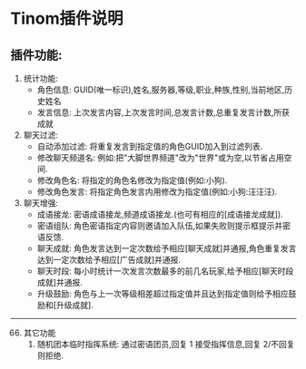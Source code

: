 # Tinom插件说明

## 插件功能:

1. 统计功能:
    - 角色信息: GUID(唯一标识),姓名,服务器,等级,职业,种族,性别,当前地区,历史姓名
    - 发言信息: 上次发言内容,上次发言时间,总发言计数,总重复发言计数,所获成就
2. 聊天过滤:
    - 自动添加过滤: 将重复发言到指定值的角色GUID加入到过滤列表.
    - 修改聊天频道名: 例如:把"大脚世界频道"改为"世界"或为空,以节省占用空间.
    - 修改角色名: 将指定的角色名修改为指定值(例如:小狗).
    - 修改角色发言: 将指定角色发言内用修改为指定值(例如:小狗:汪汪汪).
3. 聊天增强:
    - 成语接龙: 密语成语接龙,频道成语接龙.(也可有相应的[成语接龙成就]).
    - 密语组队: 角色密语指定内容则邀请加入队伍,如果失败则提示框提示并密语反馈.
    - 聊天成就: 角色发言达到一定次数给予相应[聊天成就]并通报,角色重复发言达到一定次数给予相应[广告成就]并通报.
    - 聊天时段: 每小时统计一次发言次数最多的前几名玩家,给予相应[聊天时段成就]并通报.
    - 升级鼓励: 角色与上一次等级相差超过指定值并且达到指定值则给予相应鼓励和[升级成就].

***

66. 其它功能
    1.  随机团本临时指挥系统: 通过密语团员,回复 1 接受指挥信息,回复 2/不回复 则拒绝.
